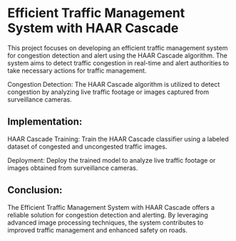 # Efficient Traffic Management System with HAAR Cascade

This project focuses on developing an efficient traffic management system for congestion detection and alert using the HAAR Cascade algorithm. The system aims to detect traffic congestion in real-time and alert authorities to take necessary actions for traffic management.

Congestion Detection: The HAAR Cascade algorithm is utilized to detect congestion by analyzing live traffic footage or images captured from surveillance cameras.

## Implementation:

HAAR Cascade Training: Train the HAAR Cascade classifier using a labeled dataset of congested and uncongested traffic images.

Deployment: Deploy the trained model to analyze live traffic footage or images obtained from surveillance cameras.

## Conclusion:

The Efficient Traffic Management System with HAAR Cascade offers a reliable solution for congestion detection and alerting. By leveraging advanced image processing techniques, the system contributes to improved traffic management and enhanced safety on roads.
